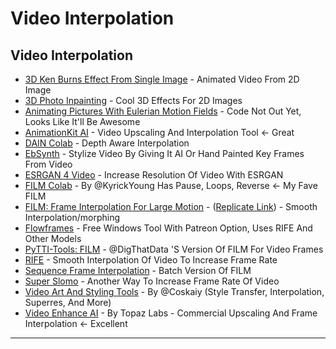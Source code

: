 # Video Interpolation

## Video Interpolation

* [3D Ken Burns Effect From Single Image](https://colab.research.google.com/drive/1hxx4iSuAOyeI2gCL54vQkpEuBVrIv1hY) - Animated Video From 2D Image
* [3D Photo Inpainting](https://colab.research.google.com/github/fzantalis/colab\_collection/blob/master/3D\_Photo\_Inpainting.ipynb) - Cool 3D Effects For 2D Images
* [Animating Pictures With Eulerian Motion Fields](https://eulerian.cs.washington.edu/) - Code Not Out Yet, Looks Like It'll Be Awesome
* [AnimationKit AI](https://colab.research.google.com/github/sadnow/AnimationKit-AI\_Upscaling-Interpolation\_RIFE-RealESRGAN/blob/main/AnimationKit\_Rife\_RealESRGAN\_Upscaling\_Interpolation.ipynb) - Video Upscaling And Interpolation Tool <- Great
* [DAIN Colab](https://colab.research.google.com/github/baowenbo/DAIN/blob/master/Colab\_DAIN.ipynb) - Depth Aware Interpolation
* [EbSynth](https://ebsynth.com/) - Stylize Video By Giving It AI Or Hand Painted Key Frames From Video
* [ESRGAN 4 Video](https://colab.research.google.com/github/MSFTserver/AI-Colab-Notebooks/blob/main/ESRGAN\_4\_Video.ipynb) - Increase Resolution Of Video With ESRGAN
* [FILM Colab](https://colab.research.google.com/drive/1tbbbnQge0yb0LmnWNchEKNhjtBNC6jX-) - By @KyrickYoung Has Pause, Loops, Reverse <- My Fave FILM
* [FILM: Frame Interpolation For Large Motion](https://github.com/google-research/frame-interpolation) - ([Replicate Link](https://replicate.com/google-research/frame-interpolation)) - Smooth Interpolation/morphing
* [Flowframes](https://nmkd.itch.io/flowframes) - Free Windows Tool With Patreon Option, Uses RIFE And Other Models
* [PyTTI-Tools: FILM](https://colab.research.google.com/github/pytti-tools/frame-interpolation/blob/main/PyTTI\_Tools\_FiLM-colab.ipynb) - @DigThatData 'S Version Of FILM For Video Frames
* [RIFE](https://colab.research.google.com/github/HeylonNHP/RIFE-Colab/blob/main/RIFE\_Colab.ipynb) - Smooth Interpolation Of Video To Increase Frame Rate
* [Sequence Frame Interpolation](https://colab.research.google.com/drive/1VA3Mw2Cr3FoChBE7kQlqbS2W2z8DCdBB?usp=sharing) - Batch Version Of FILM
* [Super Slomo](https://colab.research.google.com/github/tugstugi/dl-colab-notebooks/blob/master/notebooks/SuperSloMo.ipynb) - Another Way To Increase Frame Rate Of Video
* [Video Art And Styling Tools](https://colab.research.google.com/drive/1Y3a76IS\_dqqVqjVGuIFPu91dCUmASkB2) - By @Coskaiy (Style Transfer, Interpolation, Superres, And More)
* [Video Enhance AI](https://www.topazlabs.com/video-enhance-ai/ref/1354/) - By Topaz Labs - Commercial Upscaling And Frame Interpolation <- Excellent

***
